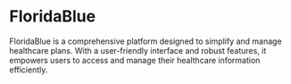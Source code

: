 # FloridaBlue
FloridaBlue is a comprehensive platform designed to simplify and manage healthcare plans. With a user-friendly interface and robust features, it empowers users to access and manage their healthcare information efficiently.
